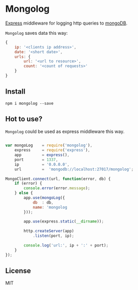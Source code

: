 Mongolog
=======

[Express](http://expressjs.com "Express") middleware for logging http queries to [mongoDB](http://mongodb.org "MongoDB").

`Mongolog` saves data this way:

```js
{
    ip: '<clients ip address>',
    date: '<short date>',
    urls: {
        url: '<url to resource>',
        count: '<count of requests>'
    }
}
```

## Install

`npm i mongolog --save`

## Hot to use?

`Mongolog` could be used as express middleware this way.

```js
    
var mongoLog    = require('mongolog'),
    express     = require('express'),
    app         = express(),
    port        = 1337,
    ip          = '0.0.0.0',
    url         =  'mongodb://localhost:27017/mongolog';
    
MongoClient.connect(url, function(error, db) {
    if (error) {
        console.error(error.message);
    } else {
        app.use(mongoLog({
            db  : db,
            name: 'mongolog
        }));
        
        app.use(express.static(__dirname));
        
        http.createServer(app)
            .listen(port, ip);
        
        console.log('url:', ip + ':' + port);
    }
});
```

## License

MIT

